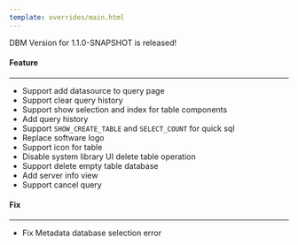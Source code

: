 ```yaml
---
template: overrides/main.html
---
```


DBM Version for 1.1.0-SNAPSHOT is released!

#### Feature
---

- Support add datasource to query page
- Support clear query history
- Support show selection and index for table components
- Add query history
- Support `SHOW_CREATE_TABLE` and `SELECT_COUNT` for quick sql
- Replace software logo
- Support icon for table
- Disable system library UI delete table operation
- Support delete empty table database
- Add server info view
- Support cancel query

#### Fix
---

- Fix Metadata database selection error
